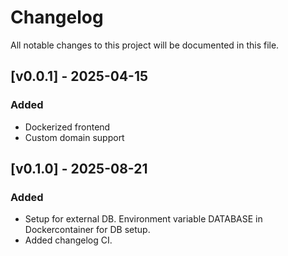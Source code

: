 # Changelog

All notable changes to this project will be documented in this file.

## [v0.0.1] - 2025-04-15
### Added
- Dockerized frontend
- Custom domain support

## [v0.1.0] - 2025-08-21
### Added
- Setup for external DB. Environment variable DATABASE in Dockercontainer for DB setup.
- Added changelog CI.
